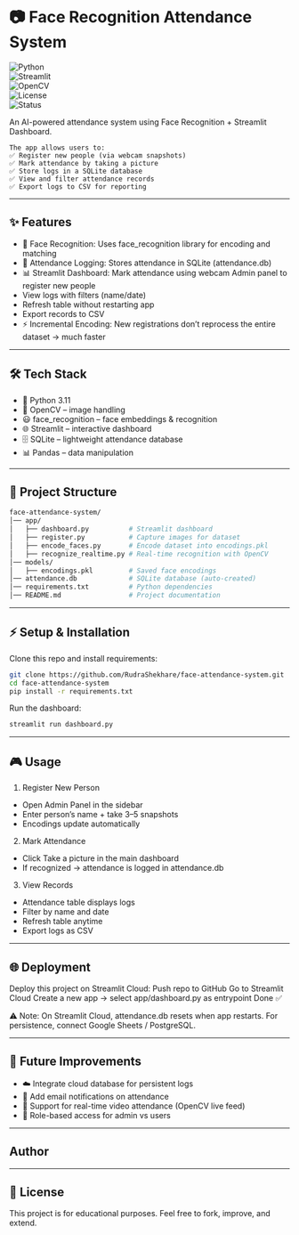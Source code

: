# 📷 Face Recognition Attendance System
![Python](https://img.shields.io/badge/Python-3.11-blue?logo=python)  
![Streamlit](https://img.shields.io/badge/Streamlit-App-red?logo=streamlit)  
![OpenCV](https://img.shields.io/badge/OpenCV-Computer%20Vision-green?logo=opencv)  
![License](https://img.shields.io/badge/License-MIT-yellow)  
![Status](https://img.shields.io/badge/Status-Active-brightgreen)  

  An AI-powered attendance system using Face Recognition + Streamlit Dashboard.

    The app allows users to:
    ✅ Register new people (via webcam snapshots)
    ✅ Mark attendance by taking a picture
    ✅ Store logs in a SQLite database
    ✅ View and filter attendance records
    ✅ Export logs to CSV for reporting
    
---

## ✨ Features

- 🔐 Face Recognition: Uses face_recognition library for encoding and matching
- 📝 Attendance Logging: Stores attendance in SQLite (attendance.db)
- 📊 Streamlit Dashboard:
    Mark attendance using webcam
    Admin panel to register new people
- View logs with filters (name/date)
- Refresh table without restarting app
- Export records to CSV
- ⚡ Incremental Encoding: New registrations don’t reprocess the entire dataset → much faster

---


## 🛠️ Tech Stack

- 🐍 Python 3.11
- 🎥 OpenCV – image handling
- 😃 face_recognition – face embeddings & recognition
- 🌐 Streamlit – interactive dashboard
- 🗄️ SQLite – lightweight attendance database
- 📊 Pandas – data manipulation

--- 

## 📂 Project Structure
  ```bash
  face-attendance-system/
  │── app/
  │   ├── dashboard.py          # Streamlit dashboard
  │   ├── register.py           # Capture images for dataset
  │   ├── encode_faces.py       # Encode dataset into encodings.pkl
  │   ├── recognize_realtime.py # Real-time recognition with OpenCV
  │── models/
  │   ├── encodings.pkl         # Saved face encodings
  │── attendance.db             # SQLite database (auto-created)
  │── requirements.txt          # Python dependencies
  │── README.md                 # Project documentation
  ```

--- 

## ⚡ Setup & Installation 

  Clone this repo and install requirements:
  ```bash
  git clone https://github.com/RudraShekhare/face-attendance-system.git
  cd face-attendance-system
  pip install -r requirements.txt
  ```
  Run the dashboard:
  ```bash
  streamlit run dashboard.py
  ```

--- 

## 🎮 Usage

1. Register New Person
- Open Admin Panel in the sidebar
- Enter person’s name + take 3–5 snapshots
- Encodings update automatically

2. Mark Attendance
- Click Take a picture in the main dashboard
- If recognized → attendance is logged in attendance.db

3. View Records
- Attendance table displays logs
- Filter by name and date
- Refresh table anytime
- Export logs as CSV

---

## 🌐 Deployment

Deploy this project on Streamlit Cloud:
Push repo to GitHub
Go to Streamlit Cloud
Create a new app → select app/dashboard.py as entrypoint
Done ✅

⚠️ Note: On Streamlit Cloud, attendance.db resets when app restarts.
For persistence, connect Google Sheets / PostgreSQL.

---

## 🚀 Future Improvements

- ☁️ Integrate cloud database for persistent logs
- 📧 Add email notifications on attendance
- 🎥 Support for real-time video attendance (OpenCV live feed)
- 👤 Role-based access for admin vs users

---

## Author 


---

## 📜 License

This project is for educational purposes.
Feel free to fork, improve, and extend.
